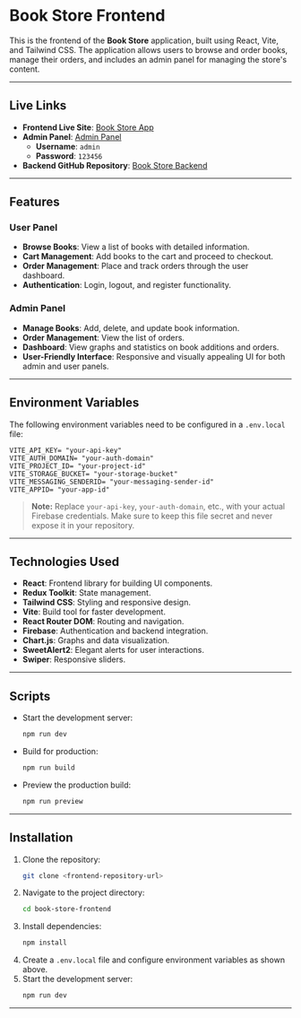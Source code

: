 # Book Store Frontend

This is the frontend of the **Book Store** application, built using React, Vite, and Tailwind CSS. The application allows users to browse and order books, manage their orders, and includes an admin panel for managing the store's content.

---

## Live Links

- **Frontend Live Site**: [Book Store App](https://book-store-app-ff563.web.app/)
- **Admin Panel**: [Admin Panel](https://book-store-app-ff563.web.app/admin)
  - **Username**: `admin`
  - **Password**: `123456`
- **Backend GitHub Repository**: [Book Store Backend](https://github.com/saagor16/Book-Store-Backend-)

---

## Features

### User Panel

- **Browse Books**: View a list of books with detailed information.
- **Cart Management**: Add books to the cart and proceed to checkout.
- **Order Management**: Place and track orders through the user dashboard.
- **Authentication**: Login, logout, and register functionality.

### Admin Panel

- **Manage Books**: Add, delete, and update book information.
- **Order Management**: View the list of orders.
- **Dashboard**: View graphs and statistics on book additions and orders.
- **User-Friendly Interface**: Responsive and visually appealing UI for both admin and user panels.

---

## Environment Variables

The following environment variables need to be configured in a `.env.local` file:

```env
VITE_API_KEY= "your-api-key"
VITE_AUTH_DOMAIN= "your-auth-domain"
VITE_PROJECT_ID= "your-project-id"
VITE_STORAGE_BUCKET= "your-storage-bucket"
VITE_MESSAGING_SENDERID= "your-messaging-sender-id"
VITE_APPID= "your-app-id"
```

> **Note:** Replace `your-api-key`, `your-auth-domain`, etc., with your actual Firebase credentials. Make sure to keep this file secret and never expose it in your repository.


---

## Technologies Used

- **React**: Frontend library for building UI components.
- **Redux Toolkit**: State management.
- **Tailwind CSS**: Styling and responsive design.
- **Vite**: Build tool for faster development.
- **React Router DOM**: Routing and navigation.
- **Firebase**: Authentication and backend integration.
- **Chart.js**: Graphs and data visualization.
- **SweetAlert2**: Elegant alerts for user interactions.
- **Swiper**: Responsive sliders.

---

## Scripts

- Start the development server:
  ```bash
  npm run dev
  ```
- Build for production:
  ```bash
  npm run build
  ```
- Preview the production build:
  ```bash
  npm run preview
  ```

---

## Installation

1. Clone the repository:
   ```bash
   git clone <frontend-repository-url>
   ```
2. Navigate to the project directory:
   ```bash
   cd book-store-frontend
   ```
3. Install dependencies:
   ```bash
   npm install
   ```
4. Create a `.env.local` file and configure environment variables as shown above.
5. Start the development server:
   ```bash
   npm run dev
   ```

---

